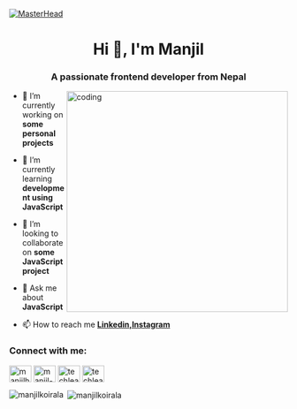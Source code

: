 [![MasterHead](https://www.digitalsolutionservices.com/img/services/web%20development.gif)](https://github.com/manjilkoirala)
<h1 align="center">Hi 👋, I'm Manjil</h1>
<h3 align="center">A passionate frontend developer from Nepal</h3>
<img align="right" alt="coding" width="400" src="https://i.pinimg.com/originals/16/fe/7e/16fe7e7fb6eebb3087b6dc418748ee56.gif">

- 🔭 I’m currently working on **some personal projects**

- 🌱 I’m currently learning **development using JavaScript**

- 👯 I’m looking to collaborate on **some JavaScript project**

- 💬 Ask me about **JavaScript**

- 📫 How to reach me **<a href= https://www.linkedin.com/in/manjil-koirala/>Linkedin,</a><a href= https://www.instagram.com/techlearnhere/>Instagram</a>**

<h3 align="left">Connect with me:</h3>
<p align="left">
<a href="https://twitter.com/manjilhere" target="blank"><img align="center" src="https://raw.githubusercontent.com/rahuldkjain/github-profile-readme-generator/master/src/images/icons/Social/twitter.svg" alt="manjilhere" height="30" width="40" /></a>
<a href="https://linkedin.com/in/manjil-koirala" target="blank"><img align="center" src="https://raw.githubusercontent.com/rahuldkjain/github-profile-readme-generator/master/src/images/icons/Social/linked-in-alt.svg" alt="manjil-koirala" height="30" width="40" /></a>
<a href="https://instagram.com/techlearnhere" target="blank"><img align="center" src="https://raw.githubusercontent.com/rahuldkjain/github-profile-readme-generator/master/src/images/icons/Social/instagram.svg" alt="techlearnhere" height="30" width="40" /></a>
<a href="https://www.youtube.com/c/techlearnhere" target="blank"><img align="center" src="https://raw.githubusercontent.com/rahuldkjain/github-profile-readme-generator/master/src/images/icons/Social/youtube.svg" alt="techlearnhere" height="30" width="40" /></a>
</p>

<p><img align="left" src="https://github-readme-stats.vercel.app/api/top-langs?username=manjilkoirala&show_icons=true&locale=en&layout=compact" alt="manjilkoirala" /></p>

<p>&nbsp;<img align="center" src="https://github-readme-stats.vercel.app/api?username=manjilkoirala&show_icons=true&locale=en" alt="manjilkoirala" /></p>

